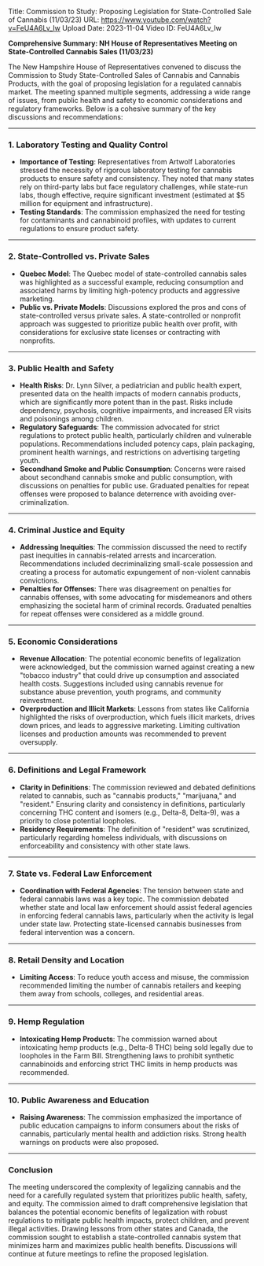 Title: Commission to Study: Proposing Legislation for State-Controlled Sale of Cannabis (11/03/23)
URL: https://www.youtube.com/watch?v=FeU4A6Lv_Iw
Upload Date: 2023-11-04
Video ID: FeU4A6Lv_Iw

**Comprehensive Summary: NH House of Representatives Meeting on State-Controlled Cannabis Sales (11/03/23)**

The New Hampshire House of Representatives convened to discuss the Commission to Study State-Controlled Sales of Cannabis and Cannabis Products, with the goal of proposing legislation for a regulated cannabis market. The meeting spanned multiple segments, addressing a wide range of issues, from public health and safety to economic considerations and regulatory frameworks. Below is a cohesive summary of the key discussions and recommendations:

---

### **1. Laboratory Testing and Quality Control**
- **Importance of Testing**: Representatives from Artwolf Laboratories stressed the necessity of rigorous laboratory testing for cannabis products to ensure safety and consistency. They noted that many states rely on third-party labs but face regulatory challenges, while state-run labs, though effective, require significant investment (estimated at $5 million for equipment and infrastructure).
- **Testing Standards**: The commission emphasized the need for testing for contaminants and cannabinoid profiles, with updates to current regulations to ensure product safety.

---

### **2. State-Controlled vs. Private Sales**
- **Quebec Model**: The Quebec model of state-controlled cannabis sales was highlighted as a successful example, reducing consumption and associated harms by limiting high-potency products and aggressive marketing.
- **Public vs. Private Models**: Discussions explored the pros and cons of state-controlled versus private sales. A state-controlled or nonprofit approach was suggested to prioritize public health over profit, with considerations for exclusive state licenses or contracting with nonprofits.

---

### **3. Public Health and Safety**
- **Health Risks**: Dr. Lynn Silver, a pediatrician and public health expert, presented data on the health impacts of modern cannabis products, which are significantly more potent than in the past. Risks include dependency, psychosis, cognitive impairments, and increased ER visits and poisonings among children.
- **Regulatory Safeguards**: The commission advocated for strict regulations to protect public health, particularly children and vulnerable populations. Recommendations included potency caps, plain packaging, prominent health warnings, and restrictions on advertising targeting youth.
- **Secondhand Smoke and Public Consumption**: Concerns were raised about secondhand cannabis smoke and public consumption, with discussions on penalties for public use. Graduated penalties for repeat offenses were proposed to balance deterrence with avoiding over-criminalization.

---

### **4. Criminal Justice and Equity**
- **Addressing Inequities**: The commission discussed the need to rectify past inequities in cannabis-related arrests and incarceration. Recommendations included decriminalizing small-scale possession and creating a process for automatic expungement of non-violent cannabis convictions.
- **Penalties for Offenses**: There was disagreement on penalties for cannabis offenses, with some advocating for misdemeanors and others emphasizing the societal harm of criminal records. Graduated penalties for repeat offenses were considered as a middle ground.

---

### **5. Economic Considerations**
- **Revenue Allocation**: The potential economic benefits of legalization were acknowledged, but the commission warned against creating a new "tobacco industry" that could drive up consumption and associated health costs. Suggestions included using cannabis revenue for substance abuse prevention, youth programs, and community reinvestment.
- **Overproduction and Illicit Markets**: Lessons from states like California highlighted the risks of overproduction, which fuels illicit markets, drives down prices, and leads to aggressive marketing. Limiting cultivation licenses and production amounts was recommended to prevent oversupply.

---

### **6. Definitions and Legal Framework**
- **Clarity in Definitions**: The commission reviewed and debated definitions related to cannabis, such as "cannabis products," "marijuana," and "resident." Ensuring clarity and consistency in definitions, particularly concerning THC content and isomers (e.g., Delta-8, Delta-9), was a priority to close potential loopholes.
- **Residency Requirements**: The definition of "resident" was scrutinized, particularly regarding homeless individuals, with discussions on enforceability and consistency with other state laws.

---

### **7. State vs. Federal Law Enforcement**
- **Coordination with Federal Agencies**: The tension between state and federal cannabis laws was a key topic. The commission debated whether state and local law enforcement should assist federal agencies in enforcing federal cannabis laws, particularly when the activity is legal under state law. Protecting state-licensed cannabis businesses from federal intervention was a concern.

---

### **8. Retail Density and Location**
- **Limiting Access**: To reduce youth access and misuse, the commission recommended limiting the number of cannabis retailers and keeping them away from schools, colleges, and residential areas.

---

### **9. Hemp Regulation**
- **Intoxicating Hemp Products**: The commission warned about intoxicating hemp products (e.g., Delta-8 THC) being sold legally due to loopholes in the Farm Bill. Strengthening laws to prohibit synthetic cannabinoids and enforcing strict THC limits in hemp products was recommended.

---

### **10. Public Awareness and Education**
- **Raising Awareness**: The commission emphasized the importance of public education campaigns to inform consumers about the risks of cannabis, particularly mental health and addiction risks. Strong health warnings on products were also proposed.

---

### **Conclusion**
The meeting underscored the complexity of legalizing cannabis and the need for a carefully regulated system that prioritizes public health, safety, and equity. The commission aimed to draft comprehensive legislation that balances the potential economic benefits of legalization with robust regulations to mitigate public health impacts, protect children, and prevent illegal activities. Drawing lessons from other states and Canada, the commission sought to establish a state-controlled cannabis system that minimizes harm and maximizes public health benefits. Discussions will continue at future meetings to refine the proposed legislation.